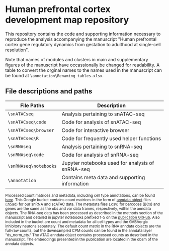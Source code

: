 # Human prefrontal cortex development map repository

This repository contains the code and supporting information necessary to 
reproduce the analysis accompanying the manuscript "Human prefrontal cortex gene regulatory dynamics from gestation to adulthood at single-cell resolution". 

Note that names of modules and clusters in main and supplementary figures 
of the manuscript have occassionally be changed for readability. A table to 
convert the orginal names to the names used in the manuscript can be found
at `\annotation\Renaming_tables.xlsx`.

## File descriptions and paths

| File Paths | Description |
| ----------- | ----------- |
| `\snATACseq`  | Analysis pertaining to snATAC-seq |
| `\snATACseq\code`  | Code for analysis of snATAC-seq |
| `\snATACseq\browser`  | Code for interactive browser |
| `\snATACseq\R`  | Code for frequently used helper functions |
| `\snRNAseq`  | Analysis pertaining to snRNA-seq |
| `\snRNAseq\code`  | Code for analysis of snRNA-seq |
| `\snRNAseq\notebooks`  | Jupyter notebooks used for analysis of snRNA-seq |
| `\annotation`  | Contains meta data and supporting information |

<span style="font-size:smaller;"> Processed count matrices and metadata, including cell type annotations, can be found [here](https://console.cloud.google.com/storage/browser/neuro-dev/Processed_data). This Google bucket contains count matrices in the form of [anndata object](https://anndata.readthedocs.io/en/latest/) files (.h5ad) for our snRNA and scATAC data. The metadata files (.csv) for barcodes (BCs) and genes are the same as the obs and var data frames, respectively, within the anndata objects. The RNA-seq data has been processed as described in the methods section of the manuscript and detailed in jupyter notebooks prefixed 1-5 on the [publication GitHub](https://github.com/ListerLab/pfc_development/tree/master/snRNAseq/notebooks). Also included in the bucket are count and metadata for all cell types and the GABAergic inhibitory neurons separately. The default count matrix in the RNA anndata objects are the full-raw counts, but the downsampled CPM counts can be found in the anndata layer "ds_norm_cts." The ATAC anndata object contains processed counts as described in the manuscript. The embeddings presented in the publication are located in the obsm of the anndata objects. </span>

